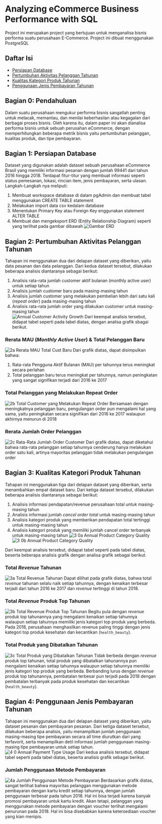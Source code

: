 
# Analyzing eCommerce Business Performance with SQL
Project ini merupakan project yang bertujuan untuk menganalisa bisnis performa suatu perusahaan E-Commerce. Project ini dibuat menggunakan PostgreSQL

## Daftar Isi
- [Persiapan Database](https://github.com/codebyrixi/Analyzing-E-Commerce-Business-Performance/tree/main?tab=readme-ov-file#bagian-1-persiapan-database)
- [Pertumbuhan Aktivitas Pelanggan Tahunan](https://github.com/codebyrixi/Analyzing-E-Commerce-Business-Performance/tree/main?tab=readme-ov-file#bagian-2-pertumbuhan-aktivitas-pelanggan-tahunan)
- [Kualitas Kategori Produk Tahunan](https://github.com/codebyrixi/Analyzing-E-Commerce-Business-Performance/tree/main?tab=readme-ov-file#bagian-3-kualitas-kategori-produk-tahunan)
- [Penggunaan Jenis Pembayaran Tahunan](https://github.com/codebyrixi/Analyzing-E-Commerce-Business-Performance/tree/main?tab=readme-ov-file#bagian-4-penggunaan-jenis-pembayaran-tahunan)

## Bagian 0: Pendahuluan
Dalam suatu perusahaan mengukur performa bisnis sangatlah penting untuk melacak, memantau, dan menilai keberhasilan atau kegagalan dari berbagai proses bisnis. Oleh karena itu, dalam paper ini akan dianalisa performa bisnis untuk sebuah perusahan eCommerce,  dengan memperhitungkan beberapa metrik bisnis yaitu pertumbuhan pelanggan, kualitas produk, dan tipe pembayaran.

## Bagian 1: Persiapan Database
Dataset yang digunakan  adalah dataset sebuah  perusahaan eCommerce Brasil yang memiliki  informasi  pesanan  dengan  jumlah 99441 dari  tahun 2016 hingga 2018. Terdapat  fitur-titur yang membuat  informasi  seperti status pemesanan, lokasi, rincian item, jenis  pembayaran, serta ulasan. Langkah-Langkah nya  meliputi:
1. Membuat workspace database di dalam  pgAdmin dan membuat  tabel  menggunakan CREATE TABLE statement
2. Melakukan import data csv kedalam database
3. Menentukan Primary Key atau Foreign Key enggunakan statement ALTER TABLE
4. Membuat dan mengeksport ERD (Entity Relationship Diagram) seperti yang terlihat pada gambar dibawah
![Gambar ERD](https://github.com/user-attachments/assets/a75f3743-e7ba-476d-87e9-5fc5ac2fa9b0)


## Bagian 2: Pertumbuhan Aktivitas Pelanggan Tahunan
Tahapan ini menggunakan dua dari delapan dataset yang diberikan, yaitu data pesanan dan data pelanggan. Dari kedua dataset tersebut, dilakukan beberapa analisis diantaranya sebagai berikut:
1. Analisis rata-rata jumlah customer aktif bulanan (monthly active user) untuk setiap tahun
2. Analisis jumlah customer baru pada masing-masing tahun
3. Analisis jumlah customer yang melakukan pembelian lebih dari satu kali (*repeat order*) pada masing-masing tahun
4. Analisis rata-rata jumlah order yang dilakukan customer untuk masing-masing tahun<br>
![Annual Customer Activity Growth](https://github.com/user-attachments/assets/4282f1e8-d7e1-46a0-a61f-ae0df0494cea)
Dari keempat analisis tersebut, didapat tabel seperti pada tabel diatas, dengan analisa grafik sbagai berikut.
### Rerata MAU (*Monthly Active User*) & Total Pelanggan Baru
![2a  Rerata MAU   Total Cust  Baru](https://github.com/user-attachments/assets/e542ac43-777a-4e61-9224-07a51044a9f2)
Dari grafik diatas, dapat disimpulkan bahwa:
1. Rata-rata Pengguna Aktif Bulanan (MAU) per tahunnya terus meningkat secara perlahan
2. Total pelanggan baru terus meningkat per tahunnya, namun peningkatan yang sangat signifikan terjadi dari 2016 ke 2017
### Total Pelanggan yang Melakukan Repeat Order
![2b  Total Customer yang Melakukan Repeat Order](https://github.com/user-attachments/assets/e90baf02-7e9c-42b9-a19b-914e7b8139d0)
Bersamaan dengan meningkatnya pelanggan baru, pengulangan order pun mengalami hal yang sama, yaitu peningkatan secara signifikan dari 2016 ke 2017 walaupun akhirnya menurun di 2018
### Rerata Jumlah Order Pelanggan
![2c  Rata-Rata Jumlah Order Customer](https://github.com/user-attachments/assets/b33abe78-aa76-4d39-8d41-0dcf65135e96)
Dari grafik diatas, dapat diketahui bahwa rata-rata pelanggan setiap tahunnya cenderung hanya melakukan order satu kali, artinya mayoritas pelanggan tidak melakukan pengulangan order

## Bagian 3: Kualitas Kategori Produk Tahunan
Tahapan ini menggunakan tiga dari delapan dataset yang diberikan, serta menambahkan empat dataset baru. Dari ketiga dataset tersebut, dilakukan beberapa analisis diantaranya sebagai berikut:
1. Analisis informasi pendapatan/revenue perusahaan total untuk masing-masing tahun
2. Analisis informasi jumlah _cancel order total_ untuk masing-masing tahun
3. Analisis kategori produk yang memberikan pendapatan total tertinggi untuk masing-masing tahun
4. Analisis kategori produk yang memiliki jumlah cancel order terbanyak untuk masing-masing tahun
![3 0a  Annual Product Category Quality](https://github.com/user-attachments/assets/236a70b9-7171-41b3-b822-de2c9a91b84b)
![3 0b  Annual Product Category Quality](https://github.com/user-attachments/assets/85d9579f-c867-4233-a667-9c84d4d34ff6)<br>

Dari keempat analisis tersebut, didapat tabel seperti pada tabel diatas, beserta beberapa analisis grafik dengan analisa grafik sebagai berikut.
### Total *Revenue* Tahunan
![3a  Total Revenue Tahunan](https://github.com/user-attachments/assets/c5486047-48bf-4790-9cb9-dec82aba0b9f)
Dapat dilihat pada grafik diatas, bahwa total _revenue_ tahunan selalu naik setiap tahunnya, dengan kenaikan terbesar terjadi dari tahun 2016 ke 2017 dan _revenue_ tertinggi di tahun 2018.
### Total _Revenue_ Produk Top Tahunan
![3b  Total Revenue Produk Top Tahunan](https://github.com/user-attachments/assets/24af856b-4f32-49a2-bf9e-29e97ea5de45)
Begitu pula dengan _revenue_ produk top tahunannya yang mengalami kenaikan setiap tahunnya walaupun setiap tahunnya memiliki jenis kategori top produk yang berbeda. Pada 2018, perusahaan menghasilkan revenue paling tinggi dengan jenis kategori top produk kesehatan dan kecantikan (`health_beauty`).
### Total Produk yang Dibatalkan Tahunan
![3c  Total Produk yang Dibatalkan Tahunan](https://github.com/user-attachments/assets/643d39b1-3b36-43eb-b3d1-dc4636bab5c5)
Tidak berbeda dengan _revenue_ produk top tahunan, total produk yang dibatalkan tahunannya pun mengalami kenaikan setiap tahunnya walaupun setiap tahunnya memiliki jenis kategori top produk yang berbeda. Berbanding lurus dengan _revenue_ produk top tahunannya, pembatalan terbesar pun terjadi pada 2018 dengan pembatalan terbanyak pada produk kesehatan dan kecantikan (`health_beauty`).  

## Bagian 4: Penggunaan Jenis Pembayaran Tahunan
Tahapan ini menggunakan dua dari delapan dataset yang diberikan, yaitu dataset pesanan dan pembayaran pesanan. Dari ketiga dataset tersebut, dilakukan beberapa analisis, yaitu menampilkan jumlah penggunaan masing-masing tipe pembayaran secara all time diurutkan dari yang terfavorit, serta menampilkan detil informasi jumlah penggunaan masing-masing tipe pembayaran untuk setiap tahun.
![4 0  Annual Payment Type Usage](https://github.com/user-attachments/assets/5e29d2b4-d79a-4c98-94ba-cd9cfe8cdaf6)
Dari kedua analisis tersebut, didapat tabel seperti pada tabel diatas, beserta analisis grafik sebagai berikut.
### Jumlah Penggunaan Metode Pembayaran
![4a  Jumlah Penggunaan Metode Pembayaran](https://github.com/user-attachments/assets/4079b998-f5f3-4669-9a09-4bfe3c2c8980)
Berdasarkan grafik diatas, sangat terlihat bahwa mayoritas pelanggan menggunakan metode pembayaran dengan kartu kredit setiap tahunnya, dengan jumlah penggunaan terbesar pada tahun 2018. Hal ini bisa terjadi karena banyak promosi pembayaran untuk kartu kredit. Akan tetapi, pelanggan yang menggunakan metode pembayaran dengan voucher terlihat mengalami penurunan pada 2018. Hal ini bisa disebabkan karena ketersediaan voucher yang kian menipis.
